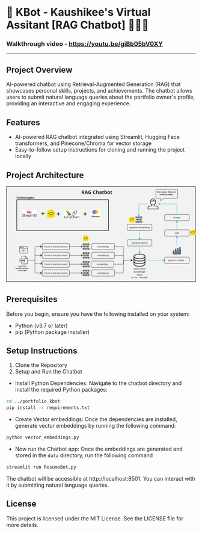 # 🤖 KBot - Kaushikee's Virtual Assitant [RAG Chatbot] 👩🏻‍💻

### Walkthrough video - https://youtu.be/giBb05bV0XY 
------------------------
## Project Overview
 AI-powered chatbot using Retrieval-Augmented Generation (RAG) that showcases personal skills, projects, and achievements. The chatbot allows users to submit natural language queries about the portfolio owner's profile, providing an interactive and engaging experience.

## Features
- AI-powered RAG chatbot integrated using Streamlit, Hugging Face transformers, and Pinecone/Chroma for vector storage
- Easy-to-follow setup instructions for cloning and running the project locally
  
## Project Architecture
![alt text](Chatbot-Architecture.png)
## Prerequisites
Before you begin, ensure you have the following installed on your system:
- Python (v3.7 or later)
- pip (Python package installer)

## Setup Instructions
1. Clone the Repository
2. Setup and Run the Chatbot
- Install Python Dependencies: Navigate to the chatbot directory and install the required Python packages:

```bash
cd ../portfolio_kbot
pip install -r requirements.txt
```
- Create Vector embeddings: Once the dependencies are installed, generate vector embeddings by running the following command:
```bash
python vector_embeddings.py
```
- Now run the Chatbot app: Once the embeddings are generated and stored in the `data` directory, run the following command
```bash
streamlit run ResumeBot.py
```
The chatbot will be accessible at http://localhost:8501. You can interact with it by submitting natural language queries.


## License
This project is licensed under the MIT License. See the LICENSE file for more details.
